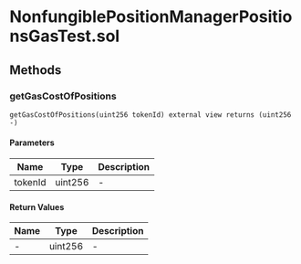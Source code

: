 
# NonfungiblePositionManagerPositionsGasTest.sol

    

    
## Methods
### getGasCostOfPositions
```solidity
getGasCostOfPositions(uint256 tokenId) external view returns (uint256 -)
```

            

            
#### Parameters

| Name | Type | Description |
|---|---|---|
| tokenId | uint256 | - |

#### Return Values

| Name | Type | Description |
|---|---|---|
| - | uint256 | - |


